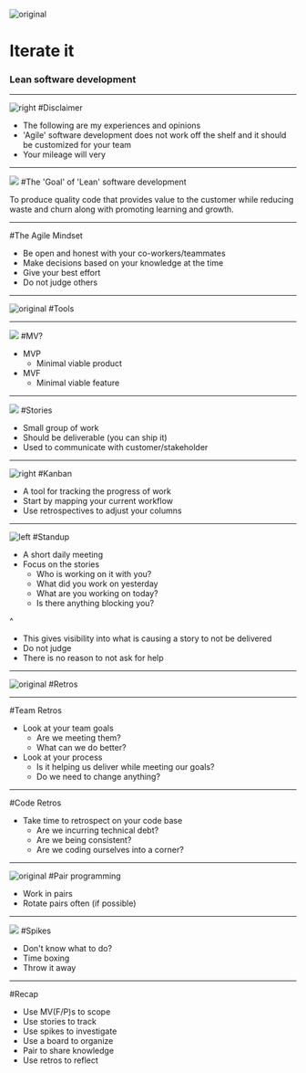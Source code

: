 <!--- 186903759/Richard Drury/Taxi -->
![original](./images/186903759.jpg)
# Iterate it
### Lean software development


---
<!-- 163840260/Dimitri Otis/Photographer's Choice-->
![right](./images/163840260.jpg)
#Disclaimer

* The following are my experiences and opinions
* 'Agile' software development does not work off the shelf and it should be customized for your team
* Your mileage will very

---
<!-- 73207042/Ableimages/Iconica-->
![](./images/73207042.jpg)
#The 'Goal' of 'Lean' software development

To produce quality code that provides value to the customer while reducing waste and churn along with promoting learning and growth.

---

#The Agile Mindset

* Be open and honest with your co-workers/teammates
* Make decisions based on your knowledge at the time
* Give your best effort
* Do not judge others


---
<!-- 116474599/Epics/Hulton Archive -->
![original](./images/116474599.jpg)
#Tools

---
<!-- 128893632/Marcos Welsh/age fotostock -->
![](./images/128893632.jpg)
#MV?

* MVP
  * Minimal viable product
* MVF
  * Minimal viable feature

---
<!-- 156483151/Tanya Little/Moment Select -->
![](./images/156483151.jpg)
#Stories

* Small group of work
* Should be deliverable (you can ship it)
* Used to communicate with customer/stakeholder 

---
<!-- 167247060/Liubomir Turcanu/iStock / 360 -->
![right](./images/167247060.jpg)
#Kanban

* A tool for tracking the progress of work
* Start by mapping your current workflow
* Use retrospectives to adjust your columns

---
<!-- 164837402/Thomas Barwick/Stone -->
![left](./images/164837402.jpg)
#Standup

* A short daily meeting 
* Focus on the stories
	* Who is working on it with you?
	* What did you work on yesterday
	* What are you working on today?
	* Is there anything blocking you?

<!-- Presenter Notes -->
^ 
* This gives visibility into what is causing a story to not be delivered
* Do not judge
* There is no reason to not ask for help

<!-- End Presenter Notes -->
---
<!-- 168595565/Mike Harrington/Iconica -->
![original](./images/168595565.jpg)
#Retros

---
#Team Retros

* Look at your team goals
  * Are we meeting them?
  * What can we do better?
* Look at your process
  * Is it helping us deliver while meeting our goals?
  * Do we need to change anything?

---
#Code Retros

* Take time to retrospect on your code base
	* Are we incurring technical debt?
	* Are we being consistent?
	* Are we coding ourselves into a corner? 

---
<!-- 476141323/Svemir/iStock / 360 -->
![original](./images/476141323.jpg)
#Pair programming

* Work in pairs
* Rotate pairs often (if possible)

---
<!-- 89705352/Hemera Technologies/AbleStock.com / 360 -->
![](./images/89705352.jpg)
#Spikes

* Don't know what to do?
* Time boxing
* Throw it away

---
#Recap

* Use MV(F/P)s to scope
* Use stories to track
* Use spikes to investigate
* Use a board to organize
* Pair to share knowledge 
* Use retros to reflect
